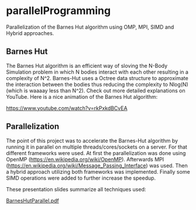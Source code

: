# parallelProgramming
Parallelization of the Barnes Hut algorithm using OMP, MPI, SIMD and Hybrid approaches.

## Barnes Hut
The Barnes Hut algorithm is an efficient way of sloving the N-Body Simulation problem in which N bodies interact with each other resulting in a complexity of N^2. Barnes-Hut uses a Octree data structure to approximate the interaction between the bodies thus reducing the complexity to Nlog(N) (which is waaaay less than N^2).
Check out more detailed explanations on YouTube. Here is a nice animation of the Barnes Hut algorithm:

https://www.youtube.com/watch?v=rkPxkdBCvEA

## Parallelization
The point of this project was to accelerate the Barnes-Hut algorithm by running it in parallel on multiple threads/cores/sockets on a server. For that different frameworks were used. At first the parallelization was done using OpenMP (https://en.wikipedia.org/wiki/OpenMP). Afterwards MPI (https://en.wikipedia.org/wiki/Message_Passing_Interface) was used. Then a hybrid approach utilizing both frameworks was implemented. Finally some SIMD operations were added to further increase the speedup. 

These presentation slides summarize all techniques used:

[BarnesHutParallel.pdf](https://github.com/Siberian-Cyborg/parallelProgramming/files/8019563/BarnesHutParallel.pdf)
